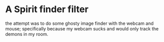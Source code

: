 # A Spirit finder filter 

the attempt was to do some ghosty image finder with the webcam and mouse; specifically because my webcam sucks and would only track the demons in my room. 
